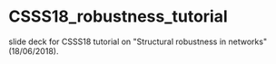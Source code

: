 # CSSS18_robustness_tutorial

slide deck for CSSS18 tutorial on "Structural robustness in networks" (18/06/2018).
